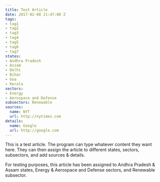 ```yaml
---
title: Test Article
date: 2017-02-08 21:47:00 Z
tags:
- tag1
- tag2
- tag3
- tag4
- tag5
- tag6
- tag7
states:
- Andhra Pradesh
- Assam
- Delhi
- Bihar
- Goa
- Kerala
sectors:
- Energy
- Aerospace and Defense
subsectors: Renewable
sources:
  name: NYT
  url: http://nytimes.com
details:
  name: Google
  url: http://google.com
---
```


This is a test article. The program can type whatever content they want here. They can then assign the article to different states, sectors, subsectors, and add sources & details.

For testing purposes, this article has been assigned to Andhra Pradesh & Assam states, Energy & Aerospace and Defense sectors, and Renewable subsector.